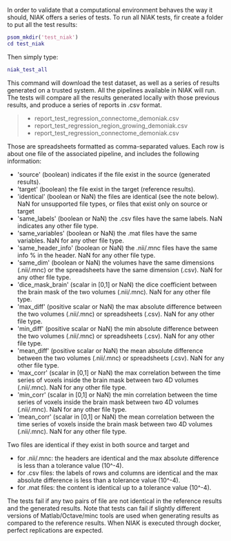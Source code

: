 In order to validate that a computational environment behaves the way it should, NIAK offers a series of tests. To run all NIAK tests, fir create a folder to put all the test results:
````matlab
psom_mkdir('test_niak')
cd test_niak
````
Then simply type:
````matlab
niak_test_all
````
This command will download the test dataset, as well as a series of results generated on a trusted system. All the pipelines available in NIAK will run. The tests will compare all the results generated locally with those previous results, and produce a series of reports in .csv format. 
> * report_test_regression_connectome_demoniak.csv
> * report_test_regression_region_growing_demoniak.csv
> * report_test_regression_connectome_demoniak.csv

Those are spreadsheets formatted as comma-separated values. Each row is about one file of the associated pipeline, and includes the following information: 

 * 'source' (boolean) indicates if the file exist in the source (generated results). 
 * 'target' (boolean) the file exist in the target (reference results). 
 * 'identical' (boolean or NaN) the files are identical (see the note below). NaN for unsupported file types, or files that exist only on source or target 
 * 'same_labels' (boolean or NaN) the .csv files have the same labels. NaN indicates any other file type. 
 * 'same_variables' (boolean or NaN) the .mat files have the same variables. NaN for any other file type. 
 * 'same_header_info' (boolean or NaN) the .nii/.mnc files have the same info&nbsp;% in the header. NaN for any other file type. 
 * 'same_dim' (boolean or NaN) the volumes have the same dimensions (.nii/.mnc) or the spreadsheets have the same dimension (.csv). NaN for any other file type. 
 * 'dice_mask_brain' (scalar in [0,1] or NaN) the dice coefficient between the brain mask of the two volumes (.nii/.mnc). NaN for any other file type. 
 * 'max_diff' (positive scalar or NaN) the max absolute difference between the two volumes (.nii/.mnc) or spreadsheets (.csv). NaN for any other file type. 
 * 'min_diff' (positive scalar or NaN) the min absolute difference between the two volumes (.nii/.mnc) or spreadsheets (.csv). NaN for any other file type. 
 * 'mean_diff' (positive scalar or NaN) the mean absolute difference between the two volumes (.nii/.mnc) or spreadsheets (.csv). NaN for any other file type. 
 * 'max_corr' (scalar in [0,1] or NaN) the max correlation between the time series of voxels inside the brain mask between two 4D volumes (.nii/.mnc). NaN for any other file type. 
 * 'min_corr' (scalar in [0,1] or NaN) the min correlation between the time series of voxels inside the brain mask between two 4D volumes (.nii/.mnc). NaN for any other file type. 
 * 'mean_corr' (scalar in [0,1] or NaN) the mean correlation between the time series of voxels inside the brain mask between two 4D volumes (.nii/.mnc). NaN for any other file type.

Two files are identical if they exist in both source and target and 

* for .nii/.mnc: the headers are identical and the max absolute difference is less than a tolerance value (10^-4). 
* for .csv files: the labels of rows and columns are identical and the max absolute difference is less than a tolerance value (10^-4). 
* for .mat files: the content is identical up to a tolerance value (10^-4).

The tests fail if any two pairs of file are not identical in the reference results and the generated results. Note that tests can fail if slightly different versions of Matlab/Octave/minc tools are used when generating results as compared to the reference results. When NIAK is executed through docker, perfect replications are expected.
